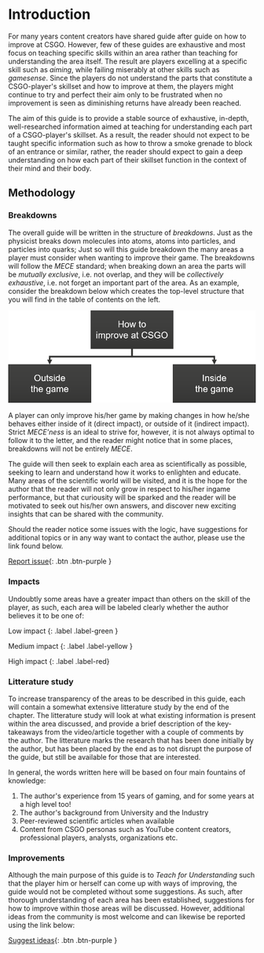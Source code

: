 # Introduction

For many years content creators have shared guide after guide on how to improve at CSGO. However, few of these guides are exhaustive and most focus on teaching specific skills within an area rather than teaching for understanding the area itself. The result are players excelling at a specific skill such as *aiming*, while failing miserably at other skills such as *gamesense*. Since the players do not understand the parts that constitute a CSGO-player's skillset and how to improve at them, the players might continue to try and perfect their aim only to be frustrated when no improvement is seen as diminishing returns have already been reached.

The aim of this guide is to provide a stable source of exhaustive, in-depth, well-researched information aimed at teaching for understanding each part of a CSGO-player's skillset. 
As a result, the reader should not expect to be taught specific information such as how to throw a smoke grenade to block of an entrance or similar, rather, the reader should expect to gain a deep understanding on how each part of their skillset function in the context of their mind and their body. 

## Methodology

### Breakdowns

The overall guide will be written in the structure of *breakdowns*. Just as the physicist breaks down molecules into atoms, atoms into particles, and particles into quarks; Just so will this guide breakdown the many areas a player must consider when wanting to improve their game. The breakdowns will follow the *MECE* standard; when breaking down an area the parts will be *mutually exclusive*, i.e. not overlap, and they will be *collectively exhaustive*, i.e. not forget an important part of the area. As an example, consider the breakdown below which creates the top-level structure that you will find in the table of contents on the left. 

![](images/breakdown_upper.png?raw=true "Initial breakdown and structure of guide")

A player can only improve his/her game by making changes in how he/she behaves either inside of it (direct impact), or outside of it (indirect impact). Strict *MECE'ness* is an ideal to strive for, however, it is not always optimal to follow it to the letter, and the reader might notice that in some places, breakdowns will not be entirely *MECE*. 

The guide will then seek to explain each area as scientifically as possible, seeking to learn and understand how it works to enlighten and educate. Many areas of the scientific world will be visited, and it is the hope for the author that the reader will not only grow in respect to his/her ingame performance, but that curiousity will be sparked and the reader will be motivated to seek out his/her own answers, and discover new exciting insights that can be shared with the community. 

Should the reader notice some issues with the logic, have suggestions for additional topics or in any way want to contact the author, please use the link found below. 

[Report issue](https://github.com/miqlliot/CSGOguides/issues){: .btn .btn-purple }

### Impacts

Undoubtly some areas have a greater impact than others on the skill of the player, as such, each area will be labeled clearly whether the author believes it to be one of: 

Low impact
{: .label .label-green }

Medium impact
{: .label .label-yellow }

High impact
{: .label .label-red}

### Litterature study

To increase transparency of the areas to be described in this guide, each will contain a somewhat extensive litterature study by the end of the chapter. The litterature study will look at what existing information is present within the area discussed, and provide a brief description of the key-takeaways from the video/article together with a couple of comments by the author. The litterature marks the research that has been done initially by the author, but has been placed by the end as to not disrupt the purpose of the guide, but still be available for those that are interested. 

In general, the words written here will be based on four main fountains of knowledge:

1. The author's experience from 15 years of gaming, and for some years at a high level too! 
2. The author's background from University and the Industry
3. Peer-reviewed scientific articles when available
4. Content from CSGO personas such as YouTube content creators, professional players, analysts, organizations etc. 

### Improvements

Although the main purpose of this guide is to *Teach for Understanding* such that the player him or herself can come up with ways of improving, the guide would not be completed without some suggestions. As such, after thorough understanding of each area has been established, suggestions for how to improve within those areas will be discussed. However, additional ideas from the community is most welcome and can likewise be reported using the link below:

[Suggest ideas](https://github.com/miqlliot/CSGOguides/issues){: .btn .btn-purple }
